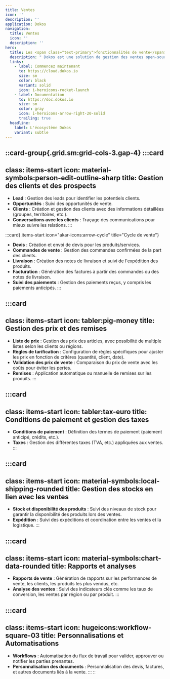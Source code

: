 ```yaml
---
title: Ventes
icon: ''
description: ''
application: Dokos
navigation:
  title: Ventes
  icon: ''
  description: ''
hero:
  title: Les <span class="text-primary">fonctionnalités de vente</span> détaillées
  description: " Dokos est une solution de gestion des ventes open-source, éthique et entièrement libre, conçue pour répondre aux besoins des entreprises modernes tout en respectant vos valeurs. Découvrez une suite complète de fonctionnalités modulaires, personnalisables et interconnectées pour optimiser chaque étape de votre cycle de vente :\_"
  links:
    - label: Commencez maintenant
      to: https://cloud.dokos.io
      size: sm
      color: black
      variant: solid
      icon: i-heroicons-rocket-launch
    - label: Documentation
      to: https://doc.dokos.io
      size: sm
      color: gray
      icon: i-heroicons-arrow-right-20-solid
      trailing: true
  headline:
    label: L'écosystème Dokos
    variant: subtle
---
```


::card-group{.grid.sm:grid-cols-3.gap-4}
  :::card
  ---
  class: items-start
  icon: material-symbols:person-edit-outline-sharp
  title: Gestion des clients et des prospects
  ---
  - **Lead** : Gestion des leads pour identifier les potentiels clients.
  - **Opportunités** : Suivi des opportunités de vente.
  - **Clients** : Création et gestion des clients avec des informations détaillées (groupes, territoires, etc.).
  - **Conversations avec les clients** : Traçage des communications pour mieux suivre les relations.
  :::

  :::card{.items-start icon="akar-icons:arrow-cycle" title="Cycle de vente"}
  - **Devis** : Création et envoi de devis pour les produits/services.
  - **Commandes de vente** : Gestion des commandes confirmées de la part des clients.
  - **Livraison** : Création des notes de livraison et suivi de l'expédition des produits.
  - **Facturation** : Génération des factures à partir des commandes ou des notes de livraison.
  - **Suivi des paiements** : Gestion des paiements reçus, y compris les paiements anticipés.
  :::

  :::card
  ---
  class: items-start
  icon: tabler:pig-money
  title: Gestion des prix et des remises
  ---
  - **Liste de prix** : Gestion des prix des articles, avec possibilité de multiple listes selon les clients ou régions.
  - **Règles de tarification** : Configuration de règles spécifiques pour ajuster les prix en fonction de critères (quantité, client, date).
  - **Validation des prix de vente** : Comparaison du prix de vente avec les coûts pour éviter les pertes.
  - **Remises** : Application automatique ou manuelle de remises sur les produits.
  :::

  :::card
  ---
  class: items-start
  icon: tabler:tax-euro
  title: Conditions de paiement et gestion des taxes
  ---
  - **Conditions de paiement** : Définition des termes de paiement (paiement anticipé, crédits, etc.).
  - **Taxes** : Gestion des différentes taxes (TVA, etc.) appliquées aux ventes.
  :::

  :::card
  ---
  class: items-start
  icon: material-symbols:local-shipping-rounded
  title: Gestion des stocks en lien avec les ventes
  ---
  - **Stock et disponibilité des produits** : Suivi des niveaux de stock pour garantir la disponibilité des produits lors des ventes.
  - **Expédition** : Suivi des expéditions et coordination entre les ventes et la logistique.
  :::

  :::card
  ---
  class: items-start
  icon: material-symbols:chart-data-rounded
  title: Rapports et analyses
  ---
  - **Rapports de vente** : Génération de rapports sur les performances de vente, les clients, les produits les plus vendus, etc.
  - **Analyse des ventes** : Suivi des indicateurs clés comme les taux de conversion, les ventes par région ou par produit.
  :::

  :::card
  ---
  class: items-start
  icon: hugeicons:workflow-square-03
  title: Personnalisations et Automatisations
  ---
  - **Workflows** : Automatisation du flux de travail pour valider, approuver ou notifier les parties prenantes.
  - **Personnalisation des documents** : Personnalisation des devis, factures, et autres documents liés à la vente.
  :::
::
